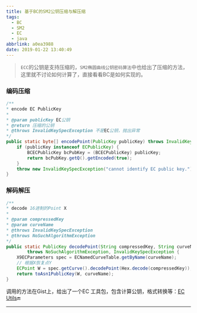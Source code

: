 ```yaml
---
title: 基于BC的SM2公钥压缩与解压缩
tags:
  - BC
  - SM2
  - EC
  - java
abbrlink: a0ea3988
date: 2019-01-22 13:40:49
---
```


> `ECC`的公钥是支持压缩的，`SM2椭圆曲线公钥密码算法`中也给出了压缩的方法，这里就不讨论如何计算了，直接看看BC是如何实现的。

### 编码压缩

```java
/**
* encode EC PublicKey
* 
* @param publicKey EC公钥
* @return 压缩的公钥
* @throws InvalidKeySpecException 不是EC公钥，抛出异常
*/
public static byte[] encodePoint(PublicKey publicKey) throws InvalidKeySpecException {
	if (publicKey instanceof ECPublicKey) {
		BCECPublicKey bcPubKey = (BCECPublicKey) publicKey;
		return bcPubKey.getQ().getEncoded(true);
	}
	throw new InvalidKeySpecException("cannot identify EC public key.");
}
```

### 解码解压

```java
/**
* decode 16进制的Point X
* 
* @param compressedKey
* @param curveName
* @throws InvalidKeySpecException
* @throws NoSuchAlgorithmException
*/
public static PublicKey decodePoint(String compressedKey, String curveName)
		throws NoSuchAlgorithmException, InvalidKeySpecException {
	X9ECParameters spec = ECNamedCurveTable.getByName(curveName);
	// 根据X恢复点Y
	ECPoint W = spec.getCurve().decodePoint(Hex.decode(compressedKey));
	return toAsn1PublicKey(W, curveName);
}

```

调用的方法在Gist上，给出了一个EC 工具包，包含计算公钥，格式转换等：[EC Utils](https://gist.github.com/Gsealy/778efb420d325582541a1ec67a98b73e)🔚

------


